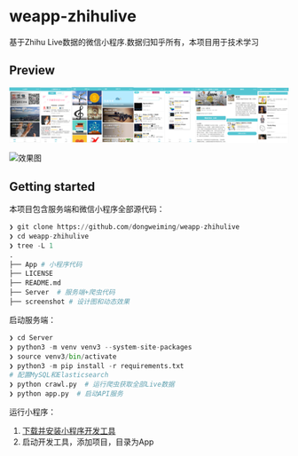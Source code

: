 # weapp-zhihulive


基于Zhihu Live数据的微信小程序.数据归知乎所有，本项目用于技术学习

## Preview

![设计图](./screenshot/zhihulive.png)

![效果图](./screenshot/zhihulive.gif)

## Getting started

本项目包含服务端和微信小程序全部源代码：

```python
❯ git clone https://github.com/dongweiming/weapp-zhihulive
❯ cd weapp-zhihulive
❯ tree -L 1
.
├── App # 小程序代码
├── LICENSE
├── README.md
├── Server  # 服务端+爬虫代码
├── screenshot # 设计图和动态效果
```

启动服务端：

```python
❯ cd Server 
❯ python3 -m venv venv3 --system-site-packages
❯ source venv3/bin/activate
❯ python3 -m pip install -r requirements.txt
# 配置MySQL和Elasticsearch
❯ python crawl.py  # 运行爬虫获取全部Live数据
❯ python app.py  # 启动API服务
```

运行小程序：

1. [下载并安装小程序开发工具](https://mp.weixin.qq.com/debug/wxadoc/dev/devtools/download.html)
2. 启动开发工具，添加项目，目录为App
